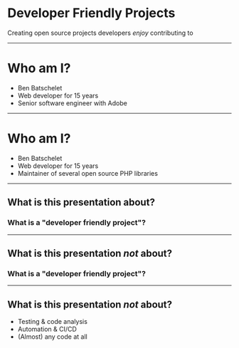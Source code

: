 <!-- .slide: data-transition="slide" -->
# Developer Friendly Projects

Creating open source projects developers *enjoy* contributing to

---

<!-- .slide: data-transition="slide" data-auto-animate -->
# Who am I?

- Ben Batschelet <!-- .element: class="fragment" -->
- Web developer for 15 years <!-- .element: class="fragment" -->
- Senior software engineer with Adobe <!-- .element: class="fragment" -->

***

<!-- .slide: data-transition="slide" data-auto-animate -->
# Who am I?

- Ben Batschelet
- Web developer for 15 years
- Maintainer of several open source PHP libraries

---

<!-- .slide: data-transition="slide" data-auto-animate -->
## What is this presentation about?

### What is a "developer friendly project"? <!-- .element: class="fragment" -->

***

<!-- .slide: data-transition="slide" data-auto-animate -->
## What is this presentation *not* about?

### What is a "developer friendly project"?

***

<!-- .slide: data-transition="slide" data-auto-animate -->
## What is this presentation *not* about?

- Testing & code analysis <!-- .element: class="fragment" -->
- Automation & CI/CD <!-- .element: class="fragment" -->
- (Almost) any code at all <!-- .element: class="fragment" -->
